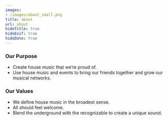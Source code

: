 ```yaml
---
images:
- /images/about_small.png
title: about
url: about
hideTitle: true
hideExif: true
hideDate: true
---
```


### Our Purpose

- Create house music that we’re proud of. 
- Use house music and events to bring our friends together and grow our musical networks.

### Our Values

- We define house music in the broadest sense.
- All should feel welcome.
- Blend the underground with the recognizable to create a unique sound.


